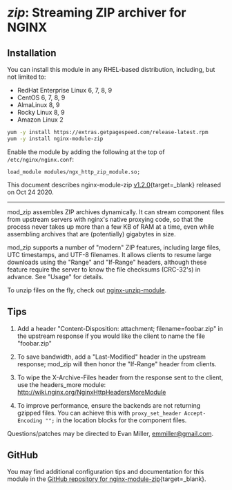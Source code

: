 # *zip*: Streaming ZIP archiver for NGINX


## Installation

You can install this module in any RHEL-based distribution, including, but not limited to:

* RedHat Enterprise Linux 6, 7, 8, 9
* CentOS 6, 7, 8, 9
* AlmaLinux 8, 9
* Rocky Linux 8, 9
* Amazon Linux 2

```bash
yum -y install https://extras.getpagespeed.com/release-latest.rpm
yum -y install nginx-module-zip
```

Enable the module by adding the following at the top of `/etc/nginx/nginx.conf`:

```nginx
load_module modules/ngx_http_zip_module.so;
```


This document describes nginx-module-zip [v1.2.0](https://github.com/evanmiller/mod_zip/releases/tag/1.2.0){target=_blank} 
released on Oct 24 2020.

<hr />

mod_zip assembles ZIP archives dynamically. It can stream component files from
upstream servers with nginx's native proxying code, so that the process never
takes up more than a few KB of RAM at a time, even while assembling archives that
are (potentially) gigabytes in size.

mod_zip supports a number of "modern" ZIP features, including large files, UTC
timestamps, and UTF-8 filenames. It allows clients to resume large downloads using
the "Range" and "If-Range" headers, although these feature require the server
to know the file checksums (CRC-32's) in advance. See "Usage" for details.

To unzip files on the fly, check out [nginx-unzip-module](https://github.com/youzee/nginx-unzip-module).


## Tips

1. Add a header "Content-Disposition: attachment; filename=foobar.zip" in the
upstream response if you would like the client to name the file "foobar.zip"

1. To save bandwidth, add a "Last-Modified" header in the upstream response; 
mod_zip will then honor the "If-Range" header from clients.

1. To wipe the X-Archive-Files header from the response sent to the client,
use the headers_more module: http://wiki.nginx.org/NginxHttpHeadersMoreModule

1. To improve performance, ensure the backends are not returning gzipped
files. You can achieve this with `proxy_set_header Accept-Encoding "";`
in the location blocks for the component files.

Questions/patches may be directed to Evan Miller, emmiller@gmail.com.

## GitHub

You may find additional configuration tips and documentation for this module in the [GitHub 
repository for 
nginx-module-zip](https://github.com/evanmiller/mod_zip){target=_blank}.